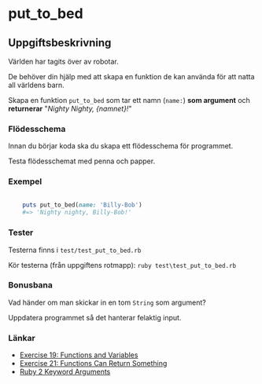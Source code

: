 # put_to_bed

## Uppgiftsbeskrivning ##

Världen har tagits över av robotar. 

De behöver din hjälp med att skapa en funktion de kan använda för att natta all världens barn.

Skapa en funktion `put_to_bed` som tar ett namn (`name:`) **som argument** och **returnerar** "*Nighty Nighty, {namnet}!*"

### Flödesschema ###

Innan du börjar koda ska du skapa ett flödesschema för programmet. 

Testa flödesschemat med penna och papper.

### Exempel ###

```ruby
   
	puts put_to_bed(name: 'Billy-Bob')
    #=> 'Nighty nighty, Billy-Bob!'
```

### Tester ###

Testerna finns i `test/test_put_to_bed.rb`

Kör testerna (från uppgiftens rotmapp): `ruby test\test_put_to_bed.rb`


### Bonusbana ###

Vad händer om man skickar in en tom `String` som argument?

Uppdatera programmet så det hanterar felaktig input.

### Länkar ###

* [Exercise 19: Functions and Variables](http://learnrubythehardway.org/book/ex19.html)
* [Exercise 21: Functions Can Return Something](http://learnrubythehardway.org/book/ex21.html)
* [Ruby 2 Keyword Arguments](https://robots.thoughtbot.com/ruby-2-keyword-arguments)
